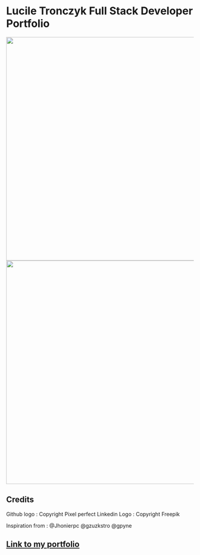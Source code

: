 # Lucile Tronczyk Full Stack Developer Portfolio
<div>
 <img src="https://res.cloudinary.com/dsioshcio/image/upload/v1679502477/Screenshot_2023-03-22_at_09.27.25_mgx0fs.png" height="600px"/>
  <img src="https://res.cloudinary.com/dsioshcio/image/upload/v1679502272/Screenshot_2023-03-22_at_09.20.32_cirsy1.png" height="600px"/>
<div>


## Credits

Github logo : Copyright Pixel perfect
Linkedin Logo : Copyright Freepik

Inspiration from :
@Jhonierpc
@gzuzkstro
@gpyne


## [Link to my portfolio](https://lucile-tech.com/)

